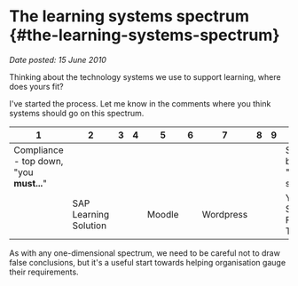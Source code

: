 # The learning systems spectrum {#the-learning-systems-spectrum}

_Date posted: 15 June 2010_

Thinking about the technology systems we use to support learning, where does yours fit?

I've started the process. Let me know in the comments where you think systems should go on this spectrum.

| 1 | 2 | 3 | 4 | 5 | 6 | 7 | 8 | 9 | 10 |
| --- | --- | --- | --- | --- | --- | --- | --- | --- | --- |
| Compliance - top down, "you **must...**" |  |  |  |  |  |  |  |  | Social - bottom up, "have you seen..." |
|  | SAP Learning Solution |  |  | Moodle |  | Wordpress |  |  | Yammer, Socialcast, Facebook, Twitter |

As with any one-dimensional spectrum, we need to be careful not to draw false conclusions, but it's a useful start towards helping organisation gauge their requirements.